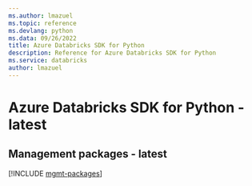 ```yaml
---
ms.author: lmazuel
ms.topic: reference
ms.devlang: python
ms.data: 09/26/2022
title: Azure Databricks SDK for Python
description: Reference for Azure Databricks SDK for Python
ms.service: databricks
author: lmazuel
---
```

# Azure Databricks SDK for Python - latest

## Management packages - latest
[!INCLUDE [mgmt-packages](databricks-mgmt-index.md)]